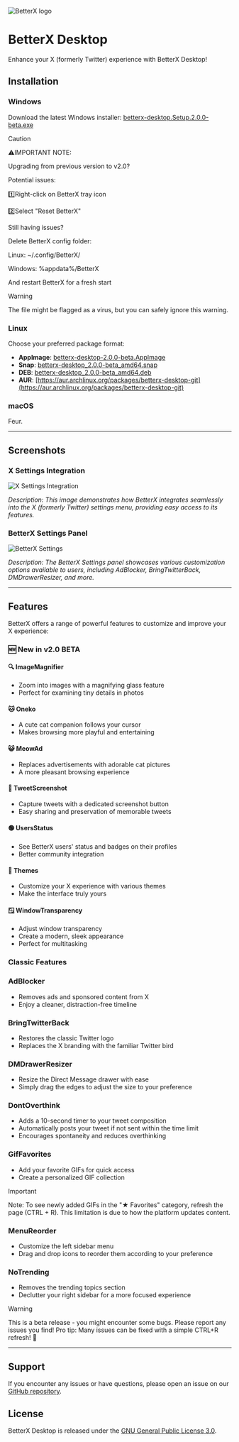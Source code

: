 ![BetterX logo](https://raw.githubusercontent.com/Feur-Inc/BetterX/refs/heads/main/attachments/logo_full.png)

# BetterX Desktop

Enhance your X (formerly Twitter) experience with BetterX Desktop!

## Installation

### Windows
Download the latest Windows installer: [betterx-desktop.Setup.2.0.0-beta.exe](https://github.com/Feur-Inc/BetterX-Desktop/releases/download/v2.0/betterx-desktop.Setup.2.0.0-beta.exe)

> [!CAUTION]
> ⚠️IMPORTANT NOTE: 
>
> Upgrading from previous version to v2.0?
>
> Potential issues:
>
> 1️⃣Right-click on BetterX tray icon 
>
> 2️⃣Select "Reset BetterX"
>
> Still having issues?
>
> Delete BetterX config folder:
>
> Linux: ~/.config/BetterX/
>
> Windows: %appdata%/BetterX
>
> And restart BetterX for a fresh start

> [!WARNING]
> The file might be flagged as a virus, but you can safely ignore this warning.

### Linux
Choose your preferred package format:
- **AppImage**: [betterx-desktop-2.0.0-beta.AppImage](https://github.com/Feur-Inc/BetterX-Desktop/releases/download/v2.0/betterx-desktop-2.0.0-beta.AppImage)
- **Snap**: [betterx-desktop_2.0.0-beta_amd64.snap](https://github.com/Feur-Inc/BetterX-Desktop/releases/download/v2.0/betterx-desktop_2.0.0-beta_amd64.snap)
- **DEB**: [betterx-desktop_2.0.0-beta_amd64.deb](https://github.com/Feur-Inc/BetterX-Desktop/releases/download/v2.0/betterx-desktop_2.0.0-beta_amd64.deb)
- **AUR**: [https://aur.archlinux.org/packages/betterx-desktop-git](https://aur.archlinux.org/packages/betterx-desktop-git)
### macOS
Feur.

---

## Screenshots


### X Settings Integration
![X Settings Integration](https://raw.githubusercontent.com/Feur-Inc/BetterX-Desktop/refs/heads/main/attachments/x_settings_integration.png)

*Description: This image demonstrates how BetterX integrates seamlessly into the X (formerly Twitter) settings menu, providing easy access to its features.*

### BetterX Settings Panel
![BetterX Settings](https://raw.githubusercontent.com/Feur-Inc/BetterX-Desktop/refs/heads/main/attachments/betterx_settingsv2.png)

*Description: The BetterX Settings panel showcases various customization options available to users, including AdBlocker, BringTwitterBack, DMDrawerResizer, and more.*

---

## Features

BetterX offers a range of powerful features to customize and improve your X experience:

### 🆕 New in v2.0 BETA

#### 🔍 ImageMagnifier
- Zoom into images with a magnifying glass feature
- Perfect for examining tiny details in photos

#### 🐱 Oneko
- A cute cat companion follows your cursor
- Makes browsing more playful and entertaining

#### 😺 MeowAd
- Replaces advertisements with adorable cat pictures
- A more pleasant browsing experience

#### 📸 TweetScreenshot
- Capture tweets with a dedicated screenshot button
- Easy sharing and preservation of memorable tweets

#### 🟢 UsersStatus
- See BetterX users' status and badges on their profiles
- Better community integration

#### 🎨 Themes
- Customize your X experience with various themes
- Make the interface truly yours

#### 🪟 WindowTransparency
- Adjust window transparency
- Create a modern, sleek appearance
- Perfect for multitasking

### Classic Features

### AdBlocker
- Removes ads and sponsored content from X
- Enjoy a cleaner, distraction-free timeline

### BringTwitterBack
- Restores the classic Twitter logo
- Replaces the X branding with the familiar Twitter bird

### DMDrawerResizer
- Resize the Direct Message drawer with ease
- Simply drag the edges to adjust the size to your preference

### DontOverthink
- Adds a 10-second timer to your tweet composition
- Automatically posts your tweet if not sent within the time limit
- Encourages spontaneity and reduces overthinking

### GifFavorites
- Add your favorite GIFs for quick access
- Create a personalized GIF collection
  
> [!IMPORTANT]  
> Note: To see newly added GIFs in the "★ Favorites" category, refresh the page (CTRL + R). This limitation is due to how the platform updates content.

### MenuReorder
- Customize the left sidebar menu
- Drag and drop icons to reorder them according to your preference

### NoTrending
- Removes the trending topics section
- Declutter your right sidebar for a more focused experience

> [!WARNING]
> This is a beta release - you might encounter some bugs. Please report any issues you find!
> Pro tip: Many issues can be fixed with a simple CTRL+R refresh! 🔄

---

## Support

If you encounter any issues or have questions, please open an issue on our [GitHub repository](https://github.com/Feur-Inc/BetterX-Desktop/issues).

## License

BetterX Desktop is released under the [GNU General Public License 3.0](LICENSE).
